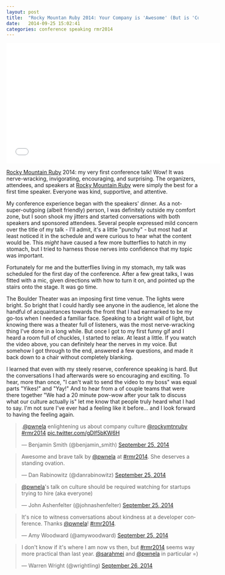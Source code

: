 ```yaml
---
layout: post
title:  "Rocky Mountan Ruby 2014: Your Company is 'Awesome' (But is 'Company Culture' a lie?)"
date:   2014-09-25 15:02:41
categories: conference speaking rmr2014
---
```


<iframe width="560" height="315" src="//www.youtube.com/embed/h1UayuSXBcg" frameborder="0" allowfullscreen></iframe>


[Rocky Mountain Ruby](http://rockymtnruby.com) 2014: my very first conference talk! Wow! It was nerve-wracking, invigorating, encouraging, and surprising. The organizers, attendees, and speakers at [Rocky Mountain Ruby](http://rockymtnruby.com) were simply the best for a first time speaker. Everyone was kind, supportive, and attentive.

My conference experience began with the speakers' dinner. As a not-super-outgoing (albeit friendly) person, I was definitely outside my comfort zone, but I soon shook my jitters and started conversations with both speakers and sponsored attendees. Several people expressed mild concern over the title of my talk - I'll admit, it's a little "punchy" - but most had at least noticed it in the schedule and were curious to hear what the content would be. This *might* have caused a few more butterflies to hatch in my stomach, but I tried to harness those nerves into confidence that my topic was important.

Fortunately for me and the butterflies living in my stomach, my talk was scheduled for the first day of the conference. After a few great talks, I was fitted with a mic, given directions with how to turn it on, and pointed up the stairs onto the stage. It was go time.

The Boulder Theater was an imposing first time venue. The lights were bright. So bright that I could hardly see anyone in the audience, let alone the handful of acquaintances towards the front that I had earmarked to be my go-tos when I needed a familiar face. Speaking to a bright wall of light, but knowing there was a theater full of listeners, was the most nerve-wracking thing I've done in a long while. But once I got to my first funny gif and I heard a room full of chuckles, I started to relax. At least a little. If you watch the video above, you can definitely hear the nerves in my voice. But somehow I got through to the end, answered a few questions, and made it back down to a chair without completely blanking.

I learned that even with my steely reserve, conference speaking is hard. But the conversations I had afterwards were so encouraging and exciting. To hear, more than once, "I can't wait to send the video to my boss" was equal parts "Yikes!" and "Yay!" And to hear from a of couple teams that were there together "We had a 20 minute pow-wow after your talk to discuss what our culture actually is" let me know that people truly heard what I had to say. I'm not sure I've ever had a feeling like it before... and I look forward to having the feeling again.

<blockquote class="twitter-tweet" lang="en"><p>.<a href="https://twitter.com/pwnela">@pwnela</a> enlightening us about company culture <a href="https://twitter.com/rockymtnruby">@rockymtnruby</a> <a href="https://twitter.com/hashtag/rmr2014?src=hash">#rmr2014</a> <a href="http://t.co/gDlf5bKW6H">pic.twitter.com/gDlf5bKW6H</a></p>&mdash; Benjamin Smith (@benjamin_smith) <a href="https://twitter.com/benjamin_smith/status/515236756409810944">September 25, 2014</a></blockquote>
<script async src="//platform.twitter.com/widgets.js" charset="utf-8"></script>

<blockquote class="twitter-tweet" lang="en"><p>Awesome and brave talk by <a href="https://twitter.com/pwnela">@pwnela</a> at <a href="https://twitter.com/hashtag/rmr2014?src=hash">#rmr2014</a>. She deserves a standing ovation.</p>&mdash; Dan Rabinowitz (@danrabinowitz) <a href="https://twitter.com/danrabinowitz/status/515235586869694464">September 25, 2014</a></blockquote>
<script async src="//platform.twitter.com/widgets.js" charset="utf-8"></script>

<blockquote class="twitter-tweet" lang="en"><p><a href="https://twitter.com/pwnela">@pwnela</a>&#39;s talk on culture should be required watching for startups trying to hire (aka everyone)</p>&mdash; John Ashenfelter (@johnashenfelter) <a href="https://twitter.com/johnashenfelter/status/515238835760812032">September 25, 2014</a></blockquote>
<script async src="//platform.twitter.com/widgets.js" charset="utf-8"></script>

<blockquote class="twitter-tweet" lang="en"><p>It&#39;s nice to witness conversations about kindness at a developer conference. Thanks <a href="https://twitter.com/pwnela">@pwnela</a>! <a href="https://twitter.com/hashtag/rmr2014?src=hash">#rmr2014</a>.</p>&mdash; Amy Woodward (@amywoodward) <a href="https://twitter.com/amywoodward/status/515240839220432897">September 25, 2014</a></blockquote>
<script async src="//platform.twitter.com/widgets.js" charset="utf-8"></script>

<blockquote class="twitter-tweet" lang="en"><p>I don&#39;t know if it&#39;s where I am now vs then, but <a href="https://twitter.com/hashtag/rmr2014?src=hash">#rmr2014</a> seems way more practical than last year. <a href="https://twitter.com/sarahmei">@sarahmei</a> and <a href="https://twitter.com/pwnela">@pwnela</a> in particular =)</p>&mdash; Warren Wright (@wrightling) <a href="https://twitter.com/wrightling/status/515538639585939456">September 26, 2014</a></blockquote>
<script async src="//platform.twitter.com/widgets.js" charset="utf-8"></script>
